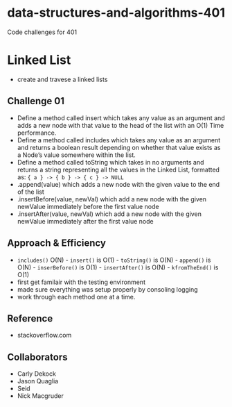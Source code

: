 # data-structures-and-algorithms-401
Code challenges for 401

# Linked List
  * create and travese a linked lists

## Challenge 01
  * Define a method called insert which takes any value as an argument and adds a new node with that value to the head of the list with an O(1) Time performance.
  * Define a method called includes which takes any value as an argument and returns a boolean result depending on whether that value exists as a Node’s value somewhere within the list.
  * Define a method called toString which takes in no arguments and returns a string representing all the values in the Linked List, formatted as:
  `{ a } -> { b } -> { c } -> NULL`
  * .append(value) which adds a new node with the given value to the end of the list
  * .insertBefore(value, newVal) which add a new node with the given newValue         immediately before the first value node
  * .insertAfter(value, newVal) which add a new node with the given newValue immediately after the first value node

## Approach & Efficiency
 * `includes()` O(N) - `insert()` is O(1) - `toString()` is O(N) - `append()` is O(N) - `inserBefore()` is O(1) - `insertAfter()` is O(N) - `kfromTheEnd()` is O(1)
 * first get familair with the testing environment 
 * made sure everything was setup properly by consoling logging
 * work through each method one at a time.

## Reference
* stackoverflow.com

 ## Collaborators 
 * Carly Dekock
 * Jason Quaglia
 * Seid
 * Nick Macgruder